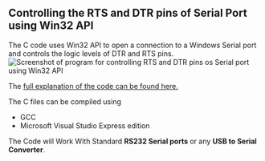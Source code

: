 ## Controlling the RTS and DTR pins of Serial Port using Win32 API

The C code uses Win32 API to open a connection to a Windows Serial port and controls the logic levels of DTR and RTS pins.
<img src = "http://s25.postimg.org/ze1qlul5r/RTS_DTR_Control_using_Win32.jpg" alt = "Screenshot of program for controlling RTS and DTR pins os Serial port using Win32 API"/>
 
The <a href = "http://xanthium.in/Controlling-DTR-and-RTS-pins-of-SerialPort-using-Win32-API">full explanation of the code can be found here.</a> 

The C files can be compiled using 
- GCC 
- Microsoft Visual Studio Express edition


The Code will Work With Standard **RS232 Serial ports** or any **USB to Serial Converter**.

   